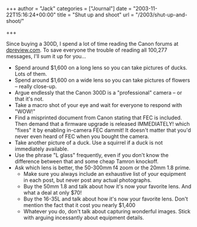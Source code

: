 +++
author = "Jack"
categories = ["Journal"]
date = "2003-11-22T15:16:24+00:00"
title = "Shut up and shoot"
url = "/2003/shut-up-and-shoot/"

+++

Since buying a 300D, I spend a lot of time reading the Canon forums at [dpreview.com][1]. To save everyone the trouble of reading all 100,277 messages, I'll sum it up for you&#8230;



  * Spend around $1,600 on a long lens so you can take pictures of ducks. Lots of them.
  * Spend around $1,600 on a wide lens so you can take pictures of flowers &#8211; really close-up.
  * Argue endlessly that the Canon 300D is a "professional" camera &#8211; or that it's not.
  * Take a macro shot of your eye and wait for everyone to respond with "WOW!"
  * Find a misprinted document from Canon stating that FEC is included. Then demand that a firmware upgrade is released IMMEDIATELY! which "fixes" it by enabling in-camera FEC dammit! It doesn't matter that you'd never even heard of FEC when you bought the camera.
  * Take another picture of a duck. Use a squirrel if a duck is not immediately available.
  * Use the phrase "L glass" frequently, even if you don't know the difference between that and some cheap Tamron knockoff.
  * Ask which lens is better, the 50-300mm f4 zoom or the 20mm 1.8 prime. 
      * Make sure you always include an exhaustive list of your equipment in each post, but never post any actual photographs.
      * Buy the 50mm 1.8 and talk about how it's now your favorite lens. And what a deal at only $70!
      * Buy the 16-35L and talk about how it's now your favorite lens. Don't mention the fact that it cost you nearly $1,400
      * Whatever you do, don't talk about capturing wonderful images. Stick with arguing incessantly about equipment details.</ul>

 [1]: http://www.dpreview.com/ "Forums, Glossary, FAQ"